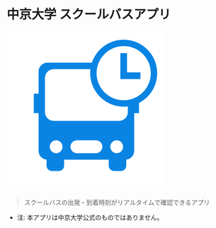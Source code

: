 # 中京大学 スクールバスアプリ

![logo](https://raw.githubusercontent.com/hayabusabusa/chukyo-bustime-docs/master/assets/logo.svg)

> スクールバスの出発・到着時刻がリアルタイムで確認できるアプリ

- 注: 本アプリは中京大学公式のものではありません。

<!-- TODO: リンクを正しいものに修正 -->
<!--<a href="https://play.google.com/store/apps"><img alt="Google Play で手に入れよう" src="https://play.google.com/intl/en_us/badges/images/generic/ja_badge_web_generic.png" width="153"/></a><a href="https://itunes.apple.com"><img src="https://linkmaker.itunes.apple.com/assets/shared/badges/ja-jp/appstore-lrg.svg" alt="AppStoreで入手" height="40" style="margin:10px 10px;" /></a>

-  -->

<!-- Background Image -->
<!-- Issue: https://github.com/docsifyjs/docsify/issues/1233 -->
<!-- カバー画像のマスク部分のレンダリングが遅れてしまうので、一旦カバーの画像を隠す. -->
<!--![](https://raw.githubusercontent.com/hayabusabusa/chukyo-bustime-docs/master/assets/bg.png)-->